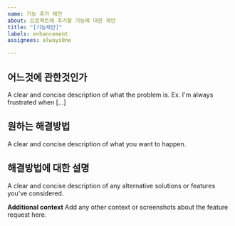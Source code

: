 ```yaml
---
name: 기능 추가 제안
about: 프로젝트에 추가할 기능에 대한 제안
title: "[기능제안]"
labels: enhancement
assignees: always0ne

---
```


## 어느것에 관한것인가
A clear and concise description of what the problem is. Ex. I'm always frustrated when [...]

## 원하는 해결방법
A clear and concise description of what you want to happen.

## 해결방법에 대한 설명
A clear and concise description of any alternative solutions or features you've considered.

**Additional context**
Add any other context or screenshots about the feature request here.
